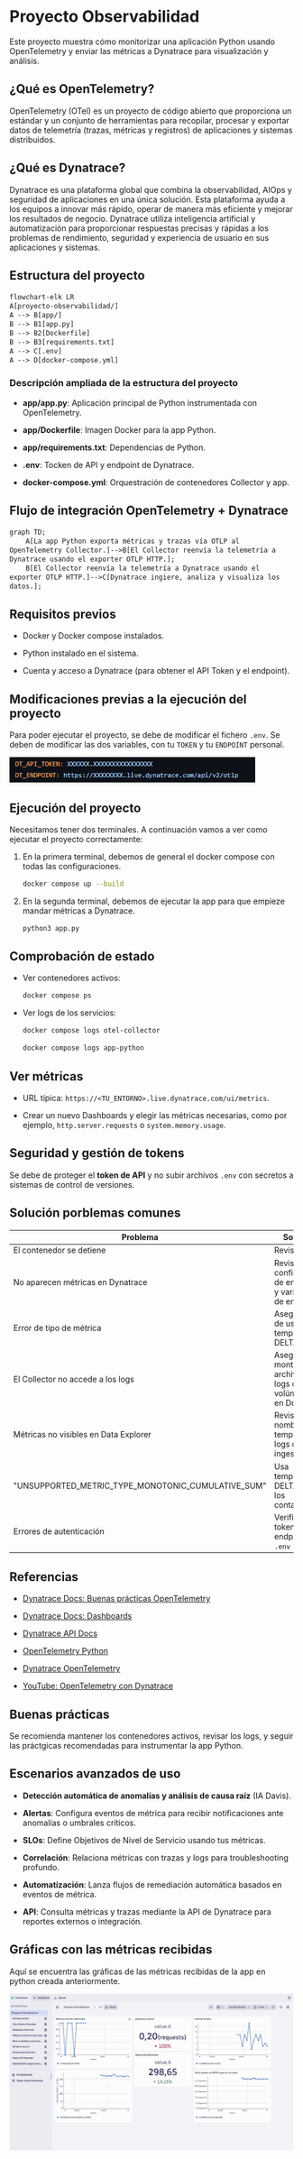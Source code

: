 # Proyecto Observabilidad

Este proyecto muestra cómo monitorizar una aplicación Python usando OpenTelemetry y enviar las métricas a Dynatrace para visualización y análisis.

## ¿Qué es OpenTelemetry?

OpenTelemetry (OTel) es un proyecto de código abierto que proporciona un estándar y un conjunto de herramientas para recopilar, procesar y exportar datos de telemetría (trazas, métricas y registros) de aplicaciones y sistemas distribuidos.

## ¿Qué es Dynatrace?

Dynatrace es una plataforma global que combina la observabilidad, AIOps y seguridad de aplicaciones en una única solución. Esta plataforma ayuda a los equipos a innovar más rápido, operar de manera más eficiente y mejorar los resultados de negocio. Dynatrace utiliza inteligencia artificial y automatización para proporcionar respuestas precisas y rápidas a los problemas de rendimiento, seguridad y experiencia de usuario en sus aplicaciones y sistemas.

## Estructura del proyecto

```mermaid
flowchart-elk LR
A[proyecto-observabilidad/]
A --> B[app/]
B --> B1[app.py]
B --> B2[Dockerfile]
B --> B3[requirements.txt]
A --> C[.env]
A --> D[docker-compose.yml]
```

### Descripción ampliada de la estructura del proyecto

- **app/app.py**: Aplicación principal de Python instrumentada con OpenTelemetry.

- **app/Dockerfile**: Imagen Docker para la app Python.

- **app/requirements.txt**: Dependencias de Python.

- **.env**: Tocken de API y endpoint de Dynatrace.

- **docker-compose.yml**: Orquestración de contenedores Collector y app.

## Flujo de integración OpenTelemetry + Dynatrace

```mermaid
graph TD;
    A[La app Python exporta métricas y trazas vía OTLP al OpenTelemetry Collector.]-->B[El Collector reenvía la telemetría a Dynatrace usando el exporter OTLP HTTP.];
    B[El Collector reenvía la telemetría a Dynatrace usando el exporter OTLP HTTP.]-->C[Dynatrace ingiere, analiza y visualiza los datos.];
```

## Requisitos previos

- Docker y Docker compose instalados.

- Python instalado en el sistema.

- Cuenta y acceso a Dynatrace (para obtener el API Token y el endpoint).

## Modificaciones previas a la ejecución del proyecto

Para poder ejecutar el proyecto, se debe de modificar el fichero ```.env```. Se deben de modificar las dos variables, con tu ```TOKEN``` y tu ```ENDPOINT``` personal.

![imagen](https://github.com/albmart2/proyecto-observabilidad/blob/main/capturas/CapturaEnv.jpg)

## Ejecución del proyecto

Necesitamos tener dos terminales. A continuación vamos a ver como ejecutar el proyecto correctamente:

1. En la primera terminal, debemos de general el docker compose con todas las configuraciones.

	```bash
	docker compose up --build
	```

2. En la segunda terminal, debemos de ejecutar la app para que empieze mandar métricas a Dynatrace.

	```bash
	python3 app.py
	```

## Comprobación de estado

- Ver contenedores activos:

	```bash
	docker compose ps
	```

- Ver logs de los servicios:

	```bash
	docker compose logs otel-collector
	```

	```bash
	docker compose logs app-python
	```

## Ver métricas

- URL típica: ```https://<TU_ENTORNO>.live.dynatrace.com/ui/metrics```.

- Crear un nuevo Dashboards y elegir las métricas necesarias, como por ejemplo, ```http.server.requests``` o ```system.memory.usage```.

## Seguridad y gestión de tokens

Se debe de proteger el **token de API** y no subir archivos ```.env``` con secretos a sistemas de control de versiones.

## Solución porblemas comunes

|Problema|Solución|
|--------|--------|
|El contenedor se detiene|Revisar logs|
|No aparecen métricas en Dynatrace|Revisar la configuración de endpoints y variables de entorno|
|Error de tipo de métrica|Asegurarse de usar temporality DELTA|
|El Collector no accede a los logs|Asegúrate de montar los archivos de logs como volúmenes en Docker|
|Métricas no visibles en Data Explorer|Revisa nombres, temporality y logs de ingesta|
"UNSUPPORTED_METRIC_TYPE_MONOTONIC_CUMULATIVE_SUM"|Usa temporality DELTA para los contadores|
|Errores de autenticación|Verifica el token y el endpoint en ```.env```|

## Referencias

- [Dynatrace Docs: Buenas prácticas OpenTelemetry](https://docs.dynatrace.com/docs/ingest-from/opentelemetry/best-practices/traces)

- [Dynatrace Docs: Dashboards](https://www.dynatrace.com/platform/dashboards/)

- [Dynatrace API Docs](https://docs.dynatrace.com/docs/discover-dynatrace/references/dynatrace-api/environment-api/metric-v2/metric-expressions)

- [OpenTelemetry Python](https://opentelemetry.io/docs/languages/python/)

- [Dynatrace OpenTelemetry](https://docs.dynatrace.com/docs/ingest-from/opentelemetry)

- [YouTube: OpenTelemetry con Dynatrace](https://www.youtube.com/watch?v=d_gbZpeZA0Y)

## Buenas prácticas

Se recomienda mantener los contenedores activos, revisar los logs, y seguir las práctgicas recomendadas para instrumentar la app Python.

##  Escenarios avanzados de uso

- **Detección automática de anomalías y análisis de causa raíz** (IA Davis).

- **Alertas**: Configura eventos de métrica para recibir notificaciones ante anomalías o umbrales críticos.

- **SLOs**: Define Objetivos de Nivel de Servicio usando tus métricas.

- **Correlación**: Relaciona métricas con trazas y logs para troubleshooting profundo.

- **Automatización**: Lanza flujos de remediación automática basados en eventos de métrica.

- **API**: Consulta métricas y trazas mediante la API de Dynatrace para reportes externos o integración.

## Gráficas con las métricas recibidas

Aquí se encuentra las gráficas de las métricas recibidas de la app en python creada anteriormente.

![imagen](https://github.com/albmart2/proyecto-observabilidad/blob/main/CapturasGraficas/Dynatrace.jpg)
